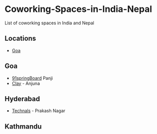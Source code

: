 # Coworking-Spaces-in-India-Nepal
List of coworking spaces in India and Nepal

## Locations
- [Goa](#goa)

## Goa
- [91springBoard](https://www.91springboard.com/coworking-space/goa/) Panji
- [Clay](https://www.coworkatclay.com/) - Anjuna

## Hyderabad
- [Technals](#) - Prakash Nagar

## Kathmandu

